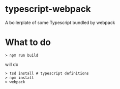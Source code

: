 # typescript-webpack
A boilerplate of some Typescript bundled by webpack

# What to do
```
> npm run build
```

will do
```
> tsd install # typescript definitions
> npm install
> webpack
```
